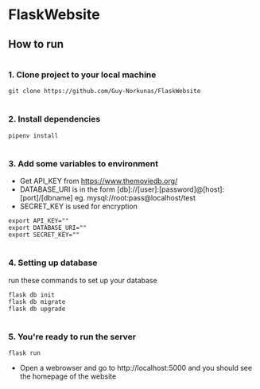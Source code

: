# FlaskWebsite

## How to run
#
### 1. Clone project to your local machine
```
git clone https://github.com/Guy-Norkunas/FlaskWebsite
```
#
### 2. Install dependencies

```
pipenv install
```
#
### 3. Add some variables to environment

- Get API_KEY from https://www.themoviedb.org/
- DATABASE_URI is in the form [db]://[user]:[password]@[host]:[port]/[dbname] eg. mysql://root:pass@localhost/test
- SECRET_KEY is used for encryption

```
export API_KEY=""
export DATABASE_URI=""
export SECRET_KEY=""
```
#
### 4. Setting up database

run these commands to set up your database

```
flask db init
flask db migrate
flask db upgrade
```
#
### 5. You're ready to run the server

```
flask run
```

- Open a webrowser and go to http://localhost:5000 and you should see the homepage of the website
